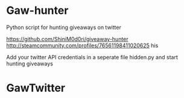 # Gaw-hunter
Python script for hunting giveaways on twitter

https://github.com/ShiniM0d0ri/giveaway-hunter
http://steamcommunity.com/profiles/76561198411020625
his 

Add your twitter API credentials in a seperate file hidden.py and start hunting giveaways
# GawTwitter
